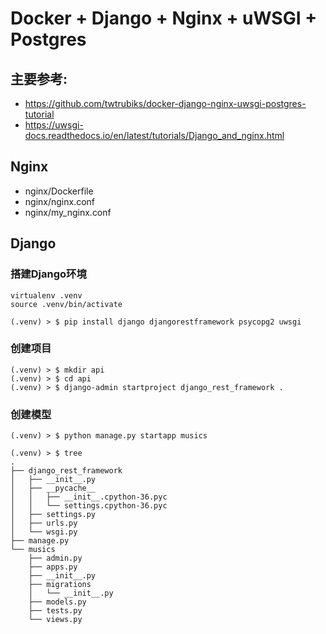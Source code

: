 # Docker + Django + Nginx + uWSGI + Postgres

## 主要参考:
- https://github.com/twtrubiks/docker-django-nginx-uwsgi-postgres-tutorial
- https://uwsgi-docs.readthedocs.io/en/latest/tutorials/Django_and_nginx.html

## Nginx
- nginx/Dockerfile
- nginx/nginx.conf
- nginx/my_nginx.conf

## Django
### 搭建Django环境
```
virtualenv .venv
source .venv/bin/activate
```

```
(.venv) > $ pip install django djangorestframework psycopg2 uwsgi
```
### 创建项目
```
(.venv) > $ mkdir api
(.venv) > $ cd api
(.venv) > $ django-admin startproject django_rest_framework .
```
### 创建模型
```
(.venv) > $ python manage.py startapp musics
```

```
(.venv) > $ tree
.
├── django_rest_framework
│   ├── __init__.py
│   ├── __pycache__
│   │   ├── __init__.cpython-36.pyc
│   │   └── settings.cpython-36.pyc
│   ├── settings.py
│   ├── urls.py
│   └── wsgi.py
├── manage.py
└── musics
    ├── admin.py
    ├── apps.py
    ├── __init__.py
    ├── migrations
    │   └── __init__.py
    ├── models.py
    ├── tests.py
    └── views.py
```
